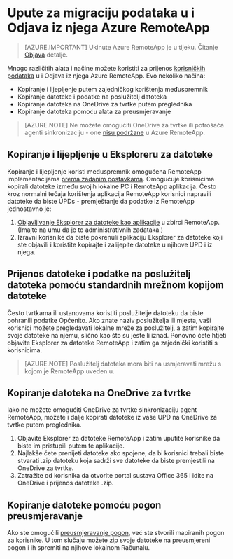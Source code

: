 
<properties
    pageTitle="Migriranje korisničkih podataka iz Azure RemoteApp | Microsoft Azure"
    description="Saznajte kako migrirati korisničkih podataka i Azure RemoteApp."
    services="remoteapp"
    documentationCenter=""
    authors="lizap"
    manager="mbaldwin" />

<tags
    ms.service="remoteapp"
    ms.workload="compute"
    ms.tgt_pltfrm="na"
    ms.devlang="na"
    ms.topic="article"
    ms.date="08/15/2016"
    ms.author="elizapo" />



# <a name="how-to-migrate-data-into-and-out-of-azure-remoteapp"></a>Upute za migraciju podataka u i Odjava iz njega Azure RemoteApp

> [AZURE.IMPORTANT]
> Ukinute Azure RemoteApp je u tijeku. Čitanje [Objava](https://go.microsoft.com/fwlink/?linkid=821148) detalje.

Mnogo različitih alata i načine možete koristiti za prijenos [korisničkih podataka](remoteapp-upd.md) u i Odjava iz njega Azure RemoteApp. Evo nekoliko načina:

- Kopiranje i lijepljenje putem zajedničkog korištenja međuspremnik
- Kopiranje datoteke i podatke na poslužitelj datoteka
- Kopiranje datoteka na OneDrive za tvrtke putem preglednika
- Kopiranje datoteka pomoću alata za preusmjeravanje

>[AZURE.NOTE] 
> Ne možete omogućiti OneDrive za tvrtke ili potrošača agenti sinkronizaciju - one [nisu podržane](remoteapp-onedrive.md) u Azure RemoteApp.

## <a name="use-copy-and-paste-in-file-explorer"></a>Kopiranje i lijepljenje u Eksploreru za datoteke

Kopiranje i lijepljenje koristi međuspremnik omogućena RemoteApp implementacijama [prema zadanim postavkama](remoteapp-redirection.md). Omogućuje korisnicima kopirali datoteke između svojih lokalne PC i RemoteApp aplikacija. Često kroz normalni tečaja korištenja aplikacija RemoteApp korisnici napravili datoteke da biste UPDs - premještanje da podatke iz RemoteApp jednostavno je:

1. [Objavljivanje Eksplorer za datoteke kao aplikacije](remoteapp-publish.md) u zbirci RemoteApp. (Imajte na umu da je to administrativnih zadataka.)
2. Izravni korisnike da biste pokrenuli aplikaciju Eksplorer za datoteke koji ste objavili i koristite kopirajte i zalijepite datoteke u njihove UPD i iz njega.

## <a name="upload-files-and-data-to-a-file-server-by-using-standard-network-file-copy"></a>Prijenos datoteke i podatke na poslužitelj datoteka pomoću standardnih mrežnom kopijom datoteke

Često tvrtkama ili ustanovama koristiti poslužitelje datoteku da biste pohranili podatke Općenito. Ako znate naziv poslužitelja ili mjesta, vaši korisnici možete pregledavati lokalne mreže za poslužitelj, a zatim kopirajte svoje datoteke na njemu, slično kao što su jeste li iznad. Ponovno ćete htjeti objavite Eksplorer za datoteke RemoteApp i zatim ga zajednički koristiti s korisnicima.

>[AZURE.NOTE] 
> Poslužitelj datoteka mora biti na usmjeravati mrežu s kojom je RemoteApp uveden u.

## <a name="copy-files-to-onedrive-for-business"></a>Kopiranje datoteka na OneDrive za tvrtke
Iako ne možete omogućiti OneDrive za tvrtke sinkronizaciju agent RemoteApp, možete i dalje kopirati datoteke iz vaše UPD na OneDrive za tvrtke putem preglednika. 

1. Objavite Eksplorer za datoteke RemoteApp i zatim uputite korisnike da biste im pristupili putem te aplikacije. 
2. Najlakše ćete prenijeti datoteke ako spojene, da bi korisnici trebali biste stvarati .zip datoteku koja sadrži sve datoteke da biste premjestili na OneDrive za tvrtke.
3. Zatražite od korisnika da otvorite portal sustava Office 365 i idite na OneDrive i prijenos datoteke .zip.

## <a name="copy-files-by-using-drive-redirection"></a>Kopiranje datoteke pomoću pogon preusmjeravanje

Ako ste omogućili [preusmjeravanje pogon](remoteapp-redirection.md), već ste stvorili mapiranih pogon za korisnike. U tom slučaju možete zip svoje datoteke na preusmjereni pogon i ih spremiti na njihove lokalnom Računalu.